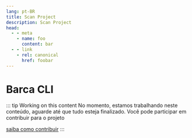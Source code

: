 ```yaml
---
lang: pt-BR
title: Scan Project
description: Scan Project
head:
  - - meta
    - name: foo
      content: bar
  - - link
    - rel: canonical
      href: foobar
---
```



# Barca CLI

::: tip Working on this content
No momento, estamos trabalhando neste conteúdo, aguarde até que tudo esteja finalizado. Você pode participar em contribuir para o projeto

 [saiba como contribuir](https://opensource.guide/)
:::

